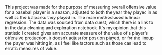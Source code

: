   This project was made for the purpose of measuring overall offensive value for a baseball player in a season, adjusted to both the year they
played in as well as the ballparks they played in. The main method used is linear regression. The data was sourced from data quest, which there is a link
to in the data cleaning and exploration notebook. 
  It's my opinion that this statistic I created gives ann accurate measure of the value of a player's offensive production. It doesn't adjust for position played, 
or for the lineup the player was hitting in, as I feel like factors such as those can lead to erratic measures of value. 
